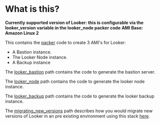 # What is this?

**Currently supported version of Looker: this is configurable via the looker_version variable in the looker_node packer code**
**AMI Base: Amazon Linux 2**

This contains the [packer](https://packer.io/) code to create 3 AMI's for Looker:

* A Bastion instance.
* The Looker Node instance.
* A Backup instance

The [looker_bastion](https://github.com/turnerlabs/looker_stack_aws_ec2_ami/blob/master/looker_bastion/README.md) path contains the code to generate the bastion server.

The [looker_node](https://github.com/turnerlabs/looker_stack_aws_ec2_ami/blob/master/looker_node/README.md) path contains the code to generate the looker node instance.

The [looker_backup](https://github.com/turnerlabs/looker_stack_aws_ec2_ami/blob/master/looker_backup/README.md) path contains the code to generate the looker backup instance.

The [migrating_new_versions](https://github.com/turnerlabs/looker_stack_aws_ec2_ami/blob/master/migrating_new_versions/README.md) path describes how you would migrate new versions of Looker in an pre existing environment using this stack [here](https://github.com/turnerlabs/looker_stack_aws_ec2_tf).
